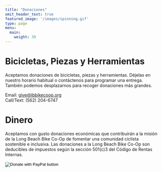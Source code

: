 ```yaml
---
title: "Donaciones"
omit_header_text: true
featured_image: '/images/spinning.gif'
type: page
menu:
  main:
    weight: 39
---
```

# Bicicletas, Piezas y Herramientas
Aceptamos donaciones de bicicletas, piezas y herramientas. Déjelas en nuestro horario habitual o contáctenos para programar una entrega. También podemos desplazarnos para recoger donaciones más grandes.  

Email: [give@lbbikecoop.org](mailto:give@lbbikecoop.org)  
Call/Text: (562) 204-6747

# Dinero
Aceptamos con gusto donaciones económicas que contribuirán a la misión de la Long Beach Bike Co-Op de fomentar una comunidad ciclista sostenible e inclusiva. Las donaciones a la Long Beach Bike Co-Op son deducibles de impuestos según la sección 501(c)3 del Código de Rentas Internas.   
<form action="https://www.paypal.com/donate" method="post" target="_top">
<input type="hidden" name="hosted_button_id" value="XEWZG2KXV8MRJ" />
<input type="image" src="https://www.paypalobjects.com/en_US/i/btn/btn_donate_LG.gif" border="0" name="submit" title="PayPal - The safer, easier way to pay online!" alt="Donate with PayPal button" />
<img alt="" border="0" src="https://www.paypal.com/en_US/i/scr/pixel.gif" width="1" height="1" />
</form>
